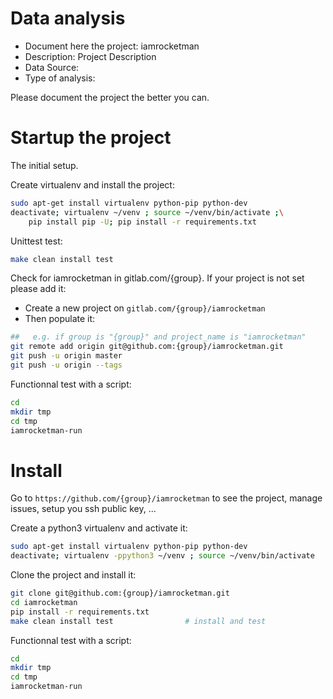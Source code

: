 # Data analysis
- Document here the project: iamrocketman
- Description: Project Description
- Data Source:
- Type of analysis:

Please document the project the better you can.

# Startup the project

The initial setup.

Create virtualenv and install the project:
```bash
sudo apt-get install virtualenv python-pip python-dev
deactivate; virtualenv ~/venv ; source ~/venv/bin/activate ;\
    pip install pip -U; pip install -r requirements.txt
```

Unittest test:
```bash
make clean install test
```

Check for iamrocketman in gitlab.com/{group}.
If your project is not set please add it:

- Create a new project on `gitlab.com/{group}/iamrocketman`
- Then populate it:

```bash
##   e.g. if group is "{group}" and project_name is "iamrocketman"
git remote add origin git@github.com:{group}/iamrocketman.git
git push -u origin master
git push -u origin --tags
```

Functionnal test with a script:

```bash
cd
mkdir tmp
cd tmp
iamrocketman-run
```

# Install

Go to `https://github.com/{group}/iamrocketman` to see the project, manage issues,
setup you ssh public key, ...

Create a python3 virtualenv and activate it:

```bash
sudo apt-get install virtualenv python-pip python-dev
deactivate; virtualenv -ppython3 ~/venv ; source ~/venv/bin/activate
```

Clone the project and install it:

```bash
git clone git@github.com:{group}/iamrocketman.git
cd iamrocketman
pip install -r requirements.txt
make clean install test                # install and test
```
Functionnal test with a script:

```bash
cd
mkdir tmp
cd tmp
iamrocketman-run
```
